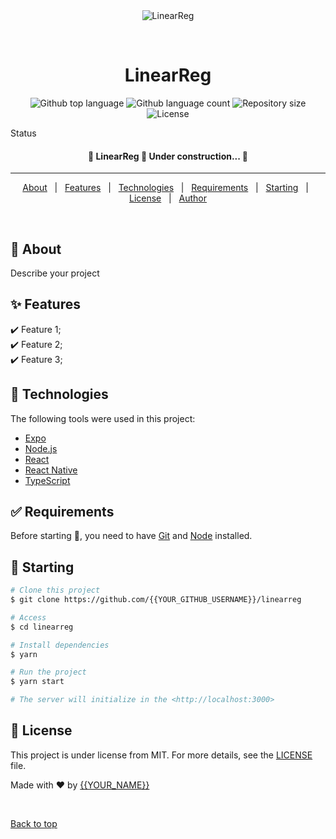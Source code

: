 <div align="center" id="top"> 
  <img src="./.github/app.gif" alt="LinearReg" />

  &#xa0;

  <!-- <a href="https://linearreg.netlify.app">Demo</a> -->
</div>

<h1 align="center">LinearReg</h1>

<p align="center">
  <img alt="Github top language" src="https://img.shields.io/github/languages/top/{{YOUR_GITHUB_USERNAME}}/linearreg?color=56BEB8">

  <img alt="Github language count" src="https://img.shields.io/github/languages/count/{{YOUR_GITHUB_USERNAME}}/linearreg?color=56BEB8">

  <img alt="Repository size" src="https://img.shields.io/github/repo-size/{{YOUR_GITHUB_USERNAME}}/linearreg?color=56BEB8">

  <img alt="License" src="https://img.shields.io/github/license/{{YOUR_GITHUB_USERNAME}}/linearreg?color=56BEB8">

  <!-- <img alt="Github issues" src="https://img.shields.io/github/issues/{{YOUR_GITHUB_USERNAME}}/linearreg?color=56BEB8" /> -->

  <!-- <img alt="Github forks" src="https://img.shields.io/github/forks/{{YOUR_GITHUB_USERNAME}}/linearreg?color=56BEB8" /> -->

  <!-- <img alt="Github stars" src="https://img.shields.io/github/stars/{{YOUR_GITHUB_USERNAME}}/linearreg?color=56BEB8" /> -->
</p>

Status

<h4 align="center"> 
	🚧  LinearReg 🚀 Under construction...  🚧
</h4> 

<hr>

<p align="center">
  <a href="#dart-about">About</a> &#xa0; | &#xa0; 
  <a href="#sparkles-features">Features</a> &#xa0; | &#xa0;
  <a href="#rocket-technologies">Technologies</a> &#xa0; | &#xa0;
  <a href="#white_check_mark-requirements">Requirements</a> &#xa0; | &#xa0;
  <a href="#checkered_flag-starting">Starting</a> &#xa0; | &#xa0;
  <a href="#memo-license">License</a> &#xa0; | &#xa0;
  <a href="https://github.com/{{YOUR_GITHUB_USERNAME}}" target="_blank">Author</a>
</p>

<br>

## :dart: About ##

Describe your project

## :sparkles: Features ##

:heavy_check_mark: Feature 1;\
:heavy_check_mark: Feature 2;\
:heavy_check_mark: Feature 3;

## :rocket: Technologies ##

The following tools were used in this project:

- [Expo](https://expo.io/)
- [Node.js](https://nodejs.org/en/)
- [React](https://pt-br.reactjs.org/)
- [React Native](https://reactnative.dev/)
- [TypeScript](https://www.typescriptlang.org/)

## :white_check_mark: Requirements ##

Before starting :checkered_flag:, you need to have [Git](https://git-scm.com) and [Node](https://nodejs.org/en/) installed.

## :checkered_flag: Starting ##

```bash
# Clone this project
$ git clone https://github.com/{{YOUR_GITHUB_USERNAME}}/linearreg

# Access
$ cd linearreg

# Install dependencies
$ yarn

# Run the project
$ yarn start

# The server will initialize in the <http://localhost:3000>
```

## :memo: License ##

This project is under license from MIT. For more details, see the [LICENSE](LICENSE.md) file.


Made with :heart: by <a href="https://github.com/{{YOUR_GITHUB_USERNAME}}" target="_blank">{{YOUR_NAME}}</a>

&#xa0;

<a href="#top">Back to top</a>
